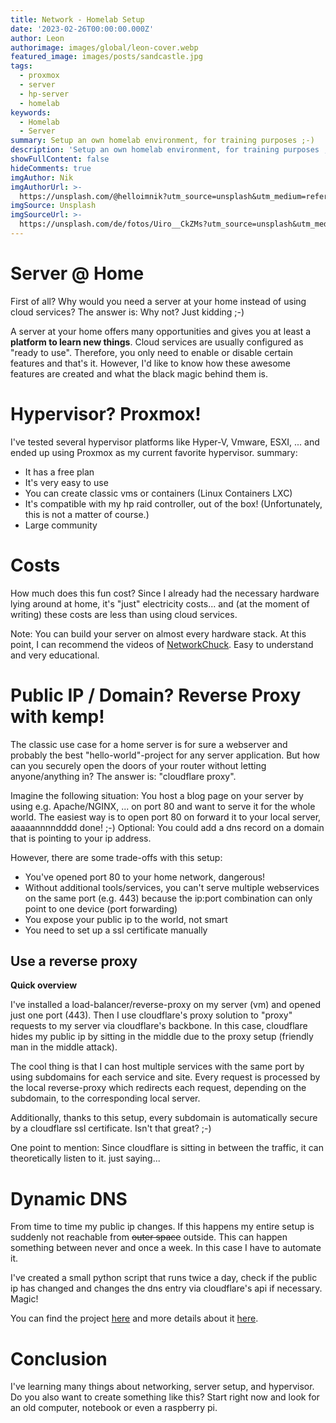 ```yaml
---
title: Network - Homelab Setup
date: '2023-02-26T00:00:00.000Z'
author: Leon
authorimage: images/global/leon-cover.webp
featured_image: images/posts/sandcastle.jpg
tags:
  - proxmox
  - server
  - hp-server
  - homelab
keywords:
  - Homelab
  - Server
summary: Setup an own homelab environment, for training purposes ;-)
description: 'Setup an own homelab environment, for training purposes ;-)'
showFullContent: false
hideComments: true
imgAuthor: Nik
imgAuthorUrl: >-
  https://unsplash.com/@helloimnik?utm_source=unsplash&utm_medium=referral&utm_content=creditCopyText
imgSource: Unsplash
imgSourceUrl: >-
  https://unsplash.com/de/fotos/Uiro__CkZMs?utm_source=unsplash&utm_medium=referral&utm_content=creditCopyText
---
```


# Server @ Home

First of all? Why would you need a server at your home instead of using cloud services? The answer is: Why not?
Just kidding ;-)

A server at your home offers many opportunities and gives you at least a **platform to learn new things**.
Cloud services are usually configured as "ready to use". Therefore, you only need to enable or disable certain features and that's it.
However, I'd like to know how these awesome features are created and what the black magic behind them is.

# Hypervisor? Proxmox!

I've tested several hypervisor platforms like Hyper-V, Vmware, ESXI, ... and ended up using Proxmox as my current favorite hypervisor.
summary:

* It has a free plan
* It's very easy to use
* You can create classic vms or containers (Linux Containers LXC)
* It's compatible with my hp raid controller, out of the box! (Unfortunately, this is not a matter of course.)
* Large community

# Costs

How much does this fun cost? Since I already had the necessary hardware lying around at home, it's "just" electricity costs...
and (at the moment of writing) these costs are less than using cloud services.

Note: You can build your server on almost every hardware stack.
At this point, I can recommend the videos of [NetworkChuck](https://www.youtube.com/@NetworkChuck). Easy to understand and very educational.

# Public IP / Domain? Reverse Proxy with kemp!

The classic use case for a home server is for sure a webserver and probably the best "hello-world"-project for any server application.
But how can you securely open the doors of your router without letting anyone/anything in? The answer is: "cloudflare proxy".

Imagine the following situation: You host a blog page on your server by using e.g. Apache/NGINX, ... on port 80
and want to serve it for the whole world. The easiest way is to open port 80 on forward it to your local server, aaaaannnndddd done! ;-)
Optional: You could add a dns record on a domain that is pointing to your ip address.

However, there are some trade-offs with this setup:

* You've opened port 80 to your home network, dangerous!
* Without additional tools/services, you can't serve multiple webservices on the same port (e.g. 443) because the ip:port combination can only point to one device (port forwarding)
* You expose your public ip to the world, not smart
* You need to set up a ssl certificate manually

## Use a reverse proxy

**Quick overview**

I've installed a load-balancer/reverse-proxy on my server (vm) and opened just one port (443).
Then I use cloudflare's proxy solution to "proxy" requests to my server via cloudflare's backbone.
In this case, cloudflare hides my public ip by sitting in the middle due to the proxy setup (friendly man in the middle attack).

The cool thing is that I can host multiple services with the same port by using subdomains for each service and site.
Every request is processed by the local reverse-proxy which redirects each request, depending on the subdomain, to the corresponding local server.

Additionally, thanks to this setup, every subdomain is automatically secure by a cloudflare ssl certificate. Isn't that great? ;-)

One point to mention: Since cloudflare is sitting in between the traffic, it can theoretically listen to it. just saying...

# Dynamic DNS

From time to time my public ip changes. If this happens my entire setup is suddenly not reachable from ~~outer space~~ outside. 
This can happen something between never and once a week. In this case I have to automate it. 

I've created a small python script that runs twice a day, check if the public ip has changed and changes the dns entry via cloudflare's api if necessary. Magic!

You can find the project [here](https://github.com/londi/cloudflare-dns-checker) and more details about it [here](/projects/project-dns-checker/).

# Conclusion

I've learning many things about networking, server setup, and hypervisor. 
Do you also want to create something like this? Start right now and look for an old computer, notebook or even a raspberry pi.